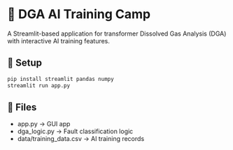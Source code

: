 # 🧠 DGA AI Training Camp

A Streamlit-based application for transformer Dissolved Gas Analysis (DGA) with interactive AI training features.

## 🚀 Setup
```bash
pip install streamlit pandas numpy
streamlit run app.py
```

## 🧩 Files
- app.py → GUI app
- dga_logic.py → Fault classification logic
- data/training_data.csv → AI training records
